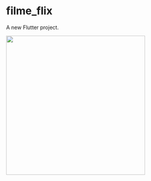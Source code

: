 # filme_flix

A new Flutter project.

<img src="https://github.com/user-attachments/assets/4be15158-af47-42fc-9a4a-7986c5240660" width="375" />
